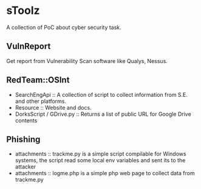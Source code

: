 # sToolz

A collection of PoC about cyber security task.

## VulnReport

Get report from Vulnerability Scan software like Qualys, Nessus.

## RedTeam::OSInt

* SearchEngApi :: A collection of script to collect information from S.E. and other platforms.
* Resource :: Website and docs.
* DorksScript / GDrive.py :: Returns a list of public URL for Google Drive contents

## Phishing

* attachments :: trackme.py is a simple script compilable for Windows systems, the script read some local env variables and sent its to the attacker
* attachments :: logme.php is a simple php web page to collect data from trackme.py
